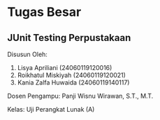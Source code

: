 # Tugas Besar
## JUnit Testing Perpustakaan 


Disusun Oleh:
1. Lisya Apriliani 			  (24060119120016)
2. Roikhatul Miskiyah 		(24060119120021)
3. Kania Zalfa Huwaida 		(24060119140117)


Dosen Pengampu:
Panji Wisnu Wirawan, S.T., M.T.

Kelas: Uji Perangkat Lunak (A)
